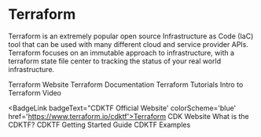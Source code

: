 # Terraform

Terraform is an extremely popular open source Infrastructure as Code (IaC) tool that can be used with many different cloud and service provider APIs. Terraform focuses on an immutable approach to infrastructure, with a terraform state file center to tracking the status of your real world infrastructure.

<BadgeLink badgeText='Official Website' colorScheme='blue' href='https://www.terraform.io/'>Terraform Website</BadgeLink>
<BadgeLink badgeText='Official Documentation' colorScheme='blue' href='https://www.terraform.io/docs'>Terraform Documentation</BadgeLink>
<BadgeLink badgeText='Tutorials' colorScheme='blue' href='https://learn.hashicorp.com/terraform'>Terraform Tutorials</BadgeLink>
<BadgeLink badgeText='Intro Video' colorScheme='blue' href='https://www.youtube.com/watch?v=h970ZBgKINg&ab_channel=HashiCorp'>Intro to Terraform Video</BadgeLink>

<BadgeLink badgeText="CDKTF Official Website' colorScheme='blue' href='https://www.terraform.io/cdktf'>Terraform CDK Website</BadgeLink>
<BadgeLink badgeText='CDKTF Concepts' colorScheme='blue' href='https://www.terraform.io/cdktf/concepts/cdktf-architecture'>What is the CDKTF?</BadgeLink>
<BadgeLink badgeText='CDKTF Getting Started Guide' colorScheme='blue' href='https://learn.hashicorp.com/tutorials/terraform/cdktf-install?in=terraform/cdktf'>CDKTF Getting Started Guide</BadgeLink>
<BadgeLink badgeText='CDKTF Examples' colorScheme='blue' href='https://www.terraform.io/cdktf/examples'>CDKTF Examples</BadgeLink>
